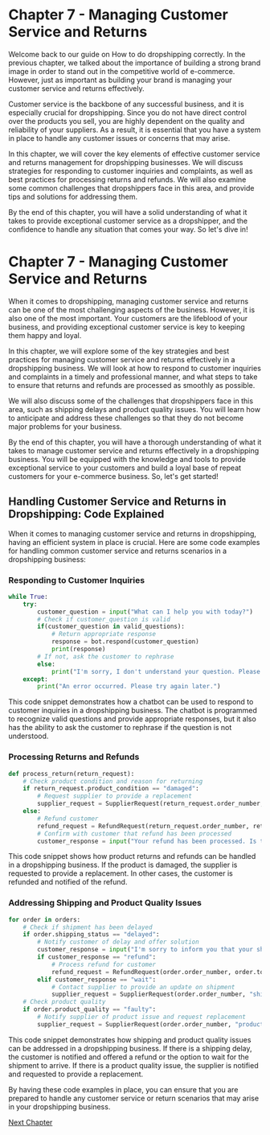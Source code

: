 # Chapter 7 - Managing Customer Service and Returns

Welcome back to our guide on How to do dropshipping correctly. In the previous chapter, we talked about the importance of building a strong brand image in order to stand out in the competitive world of e-commerce. However, just as important as building your brand is managing your customer service and returns effectively.

Customer service is the backbone of any successful business, and it is especially crucial for dropshipping. Since you do not have direct control over the products you sell, you are highly dependent on the quality and reliability of your suppliers. As a result, it is essential that you have a system in place to handle any customer issues or concerns that may arise.

In this chapter, we will cover the key elements of effective customer service and returns management for dropshipping businesses. We will discuss strategies for responding to customer inquiries and complaints, as well as best practices for processing returns and refunds. We will also examine some common challenges that dropshippers face in this area, and provide tips and solutions for addressing them.

By the end of this chapter, you will have a solid understanding of what it takes to provide exceptional customer service as a dropshipper, and the confidence to handle any situation that comes your way. So let's dive in!
# Chapter 7 - Managing Customer Service and Returns

When it comes to dropshipping, managing customer service and returns can be one of the most challenging aspects of the business. However, it is also one of the most important. Your customers are the lifeblood of your business, and providing exceptional customer service is key to keeping them happy and loyal.

In this chapter, we will explore some of the key strategies and best practices for managing customer service and returns effectively in a dropshipping business. We will look at how to respond to customer inquiries and complaints in a timely and professional manner, and what steps to take to ensure that returns and refunds are processed as smoothly as possible.

We will also discuss some of the challenges that dropshippers face in this area, such as shipping delays and product quality issues. You will learn how to anticipate and address these challenges so that they do not become major problems for your business.

By the end of this chapter, you will have a thorough understanding of what it takes to manage customer service and returns effectively in a dropshipping business. You will be equipped with the knowledge and tools to provide exceptional service to your customers and build a loyal base of repeat customers for your e-commerce business. So, let's get started!
## Handling Customer Service and Returns in Dropshipping: Code Explained

When it comes to managing customer service and returns in dropshipping, having an efficient system in place is crucial. Here are some code examples for handling common customer service and returns scenarios in a dropshipping business:

### Responding to Customer Inquiries

```python
while True: 
    try: 
        customer_question = input("What can I help you with today?") 
        # Check if customer_question is valid 
        if(customer_question in valid_questions): 
            # Return appropriate response 
            response = bot.respond(customer_question) 
            print(response) 
        # If not, ask the customer to rephrase 
        else: 
            print("I'm sorry, I don't understand your question. Please try again.") 
    except: 
        print("An error occurred. Please try again later.")
```

This code snippet demonstrates how a chatbot can be used to respond to customer inquiries in a dropshipping business. The chatbot is programmed to recognize valid questions and provide appropriate responses, but it also has the ability to ask the customer to rephrase if the question is not understood.

### Processing Returns and Refunds

```python
def process_return(return_request):
    # Check product condition and reason for returning
    if return_request.product_condition == "damaged":
        # Request supplier to provide a replacement
        supplier_request = SupplierRequest(return_request.order_number, "replacement")
    else:
        # Refund customer
        refund_request = RefundRequest(return_request.order_number, return_request.amount)
        # Confirm with customer that refund has been processed 
        customer_response = input("Your refund has been processed. Is there anything else I can help you with?")
```

This code snippet shows how product returns and refunds can be handled in a dropshipping business. If the product is damaged, the supplier is requested to provide a replacement. In other cases, the customer is refunded and notified of the refund. 

### Addressing Shipping and Product Quality Issues

```python
for order in orders:
    # Check if shipment has been delayed
    if order.shipping_status == "delayed":
        # Notify customer of delay and offer solution
        customer_response = input("I'm sorry to inform you that your shipment has been delayed. Would you like a refund or wait for the shipment to arrive?")
        if customer_response == "refund":
            # Process refund for customer
            refund_request = RefundRequest(order.order_number, order.total_cost)
        elif customer_response == "wait":
            # Contact supplier to provide an update on shipment
            supplier_request = SupplierRequest(order.order_number, "shipment status update")
    # Check product quality
    if order.product_quality == "faulty":
        # Notify supplier of product issue and request replacement
        supplier_request = SupplierRequest(order.order_number, "product replacement")
```

This code snippet demonstrates how shipping and product quality issues can be addressed in a dropshipping business. If there is a shipping delay, the customer is notified and offered a refund or the option to wait for the shipment to arrive. If there is a product quality issue, the supplier is notified and requested to provide a replacement.

By having these code examples in place, you can ensure that you are prepared to handle any customer service or return scenarios that may arise in your dropshipping business.


[Next Chapter](08_Chapter08.md)
